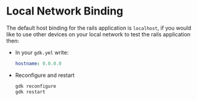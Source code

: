 # Local Network Binding

The default host binding for the rails application is `localhost`, if you
would like to use other devices on your local network to test the rails
application then:

* In your `gdk.yml` write:

    ```yaml
    hostname: 0.0.0.0
    ```

* Reconfigure and restart

    ```sh
    gdk reconfigure
    gdk restart
    ```
